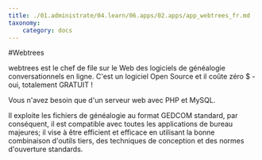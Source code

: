 ```yaml
---
title: ./01.administrate/04.learn/06.apps/02.apps/app_webtrees_fr.md
taxonomy:
    category: docs
---
```

#Webtrees

webtrees est le chef de file sur le Web des logiciels de généalogie conversationnels en ligne. C'est un logiciel Open Source et il coûte zéro $ - oui, totalement GRATUIT !

Vous n'avez besoin que d'un serveur web avec PHP et MySQL.

Il exploite les fichiers de généalogie au format GEDCOM standard, par conséquent, il est compatible avec toutes les applications de bureau majeures; il vise à être efficient et efficace en utilisant la bonne combinaison d'outils tiers, des techniques de conception et des normes d'ouverture standards.
